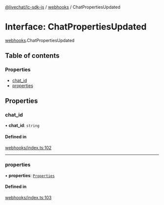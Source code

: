 [@livechat/lc-sdk-js](../README.md) / [webhooks](../modules/webhooks.md) / ChatPropertiesUpdated

# Interface: ChatPropertiesUpdated

[webhooks](../modules/webhooks.md).ChatPropertiesUpdated

## Table of contents

### Properties

- [chat\_id](webhooks.ChatPropertiesUpdated.md#chat_id)
- [properties](webhooks.ChatPropertiesUpdated.md#properties)

## Properties

### chat\_id

• **chat\_id**: `string`

#### Defined in

[webhooks/index.ts:102](https://github.com/livechat/lc-sdk-js/blob/c7b3817/src/webhooks/index.ts#L102)

___

### properties

• **properties**: [`Properties`](webhooks_structures_structures.Properties.md)

#### Defined in

[webhooks/index.ts:103](https://github.com/livechat/lc-sdk-js/blob/c7b3817/src/webhooks/index.ts#L103)
